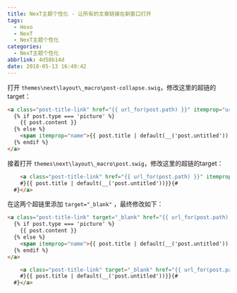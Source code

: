 ```yaml
---
title: NexT主题个性化 - 让所有的文章链接在新窗口打开
tags:
  - Hexo
  - NexT
  - NexT主题个性化
categories:
  - NexT主题个性化
abbrlink: 4d58b14d
date: 2018-05-13 16:49:42
---
```

打开 `themes\next\layout\_macro\post-collapse.swig`，修改这里的超链的target：

```html
<a class="post-title-link" href="{{ url_for(post.path) }}" itemprop="url">
  {% if post.type === 'picture' %}
    {{ post.content }}
  {% else %}
    <span itemprop="name">{{ post.title | default(__('post.untitled')) }}</span>
  {% endif %}
</a>
```
<!-- more -->

接着打开 `themes\next\layout\_macro\post.swig`，修改这里的超链的target：

```html
	<a class="post-title-link" href="{{ url_for(post.path) }}" itemprop="url">{#
    #}{{ post.title | default(__('post.untitled'))}}{#
  #}</a>
```

在这两个超链里添加 `target="_blank"` ，最终修改如下：

```html
<a class="post-title-link" target="_blank" href="{{ url_for(post.path) }}" itemprop="url">
  {% if post.type === 'picture' %}
    {{ post.content }}
  {% else %}
    <span itemprop="name">{{ post.title | default(__('post.untitled')) }}</span>
  {% endif %}
</a>
```

```html
	<a class="post-title-link" target="_blank" href="{{ url_for(post.path) }}" itemprop="url">{#
    #}{{ post.title | default(__('post.untitled'))}}{#
  #}</a>
```
